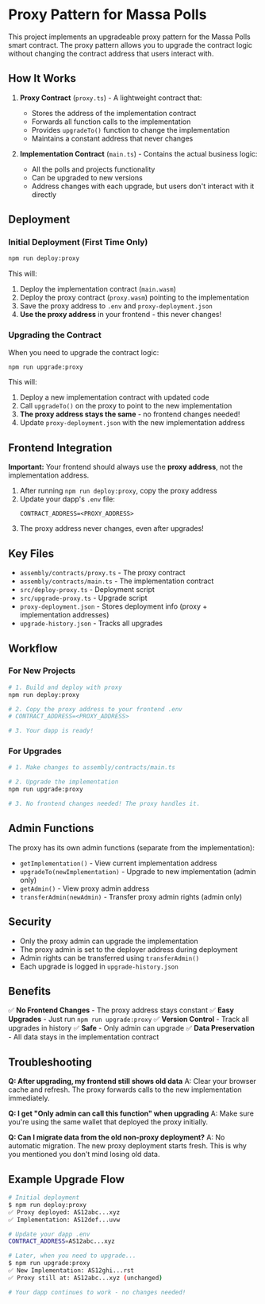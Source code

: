 # Proxy Pattern for Massa Polls

This project implements an upgradeable proxy pattern for the Massa Polls smart contract. The proxy pattern allows you to upgrade the contract logic without changing the contract address that users interact with.

## How It Works

1. **Proxy Contract** (`proxy.ts`) - A lightweight contract that:
   - Stores the address of the implementation contract
   - Forwards all function calls to the implementation
   - Provides `upgradeTo()` function to change the implementation
   - Maintains a constant address that never changes

2. **Implementation Contract** (`main.ts`) - Contains the actual business logic:
   - All the polls and projects functionality
   - Can be upgraded to new versions
   - Address changes with each upgrade, but users don't interact with it directly

## Deployment

### Initial Deployment (First Time Only)

```bash
npm run deploy:proxy
```

This will:
1. Deploy the implementation contract (`main.wasm`)
2. Deploy the proxy contract (`proxy.wasm`) pointing to the implementation
3. Save the proxy address to `.env` and `proxy-deployment.json`
4. **Use the proxy address** in your frontend - this never changes!

### Upgrading the Contract

When you need to upgrade the contract logic:

```bash
npm run upgrade:proxy
```

This will:
1. Deploy a new implementation contract with updated code
2. Call `upgradeTo()` on the proxy to point to the new implementation
3. **The proxy address stays the same** - no frontend changes needed!
4. Update `proxy-deployment.json` with the new implementation address

## Frontend Integration

**Important:** Your frontend should always use the **proxy address**, not the implementation address.

1. After running `npm run deploy:proxy`, copy the proxy address
2. Update your dapp's `.env` file:
   ```
   CONTRACT_ADDRESS=<PROXY_ADDRESS>
   ```
3. The proxy address never changes, even after upgrades!

## Key Files

- `assembly/contracts/proxy.ts` - The proxy contract
- `assembly/contracts/main.ts` - The implementation contract
- `src/deploy-proxy.ts` - Deployment script
- `src/upgrade-proxy.ts` - Upgrade script
- `proxy-deployment.json` - Stores deployment info (proxy + implementation addresses)
- `upgrade-history.json` - Tracks all upgrades

## Workflow

### For New Projects
```bash
# 1. Build and deploy with proxy
npm run deploy:proxy

# 2. Copy the proxy address to your frontend .env
# CONTRACT_ADDRESS=<PROXY_ADDRESS>

# 3. Your dapp is ready!
```

### For Upgrades
```bash
# 1. Make changes to assembly/contracts/main.ts

# 2. Upgrade the implementation
npm run upgrade:proxy

# 3. No frontend changes needed! The proxy handles it.
```

## Admin Functions

The proxy has its own admin functions (separate from the implementation):

- `getImplementation()` - View current implementation address
- `upgradeTo(newImplementation)` - Upgrade to new implementation (admin only)
- `getAdmin()` - View proxy admin address
- `transferAdmin(newAdmin)` - Transfer proxy admin rights (admin only)

## Security

- Only the proxy admin can upgrade the implementation
- The proxy admin is set to the deployer address during deployment
- Admin rights can be transferred using `transferAdmin()`
- Each upgrade is logged in `upgrade-history.json`

## Benefits

✅ **No Frontend Changes** - The proxy address stays constant
✅ **Easy Upgrades** - Just run `npm run upgrade:proxy`
✅ **Version Control** - Track all upgrades in history
✅ **Safe** - Only admin can upgrade
✅ **Data Preservation** - All data stays in the implementation contract

## Troubleshooting

**Q: After upgrading, my frontend still shows old data**
A: Clear your browser cache and refresh. The proxy forwards calls to the new implementation immediately.

**Q: I get "Only admin can call this function" when upgrading**
A: Make sure you're using the same wallet that deployed the proxy initially.

**Q: Can I migrate data from the old non-proxy deployment?**
A: No automatic migration. The new proxy deployment starts fresh. This is why you mentioned you don't mind losing old data.

## Example Upgrade Flow

```bash
# Initial deployment
$ npm run deploy:proxy
✅ Proxy deployed: AS12abc...xyz
✅ Implementation: AS12def...uvw

# Update your dapp .env
CONTRACT_ADDRESS=AS12abc...xyz

# Later, when you need to upgrade...
$ npm run upgrade:proxy
✅ New Implementation: AS12ghi...rst
✅ Proxy still at: AS12abc...xyz (unchanged)

# Your dapp continues to work - no changes needed!
```